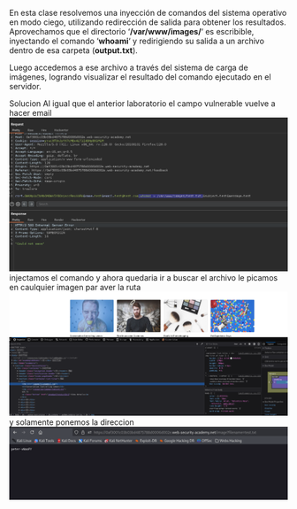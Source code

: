 En esta clase resolvemos una inyección de comandos del sistema operativo en modo ciego, utilizando redirección de salida para obtener los resultados. Aprovechamos que el directorio ‘**/var/www/images/**‘ es escribible, inyectando el comando ‘**whoami**‘ y redirigiendo su salida a un archivo dentro de esa carpeta (**output.txt**).

Luego accedemos a ese archivo a través del sistema de carga de imágenes, logrando visualizar el resultado del comando ejecutado en el servidor.

Solucion
Al igual que el anterior laboratorio el campo vulnerable vuelve a hacer email
![Pasted_image_20250813232245.png](/Imagenes/Pasted_image_20250813232245.png)
injectamos el comando y ahora quedaria ir a buscar el archivo le picamos en caulquier imagen par aver la ruta
![Pasted_image_20250813232332.png](/Imagenes/Pasted_image_20250813232332.png)
y solamente ponemos la direccion
![Pasted_image_20250813232506.png](/Imagenes/Pasted_image_20250813232506.png)

